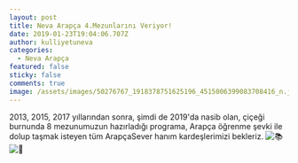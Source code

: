 ```yaml
---
layout: post
title: Neva Arapça 4.Mezunlarını Veriyor!
date: 2019-01-23T19:04:06.707Z
author: kulliyetuneva
categories:
  - Neva Arapça
featured: false
sticky: false
comments: true
image: /assets/images/50276767_1918378751625196_4515006399083708416_n.jpg
---
```

<!--StartFragment-->

2013, 2015, 2017 yıllarından sonra, şimdi de 2019'da nasib olan, çiçeği burnunda 8 mezunumuzun hazırladığı programa, Arapça öğrenme şevki ile dolup taşmak isteyen tüm ArapçaSever hanım kardeşlerimizi bekleriz. ![📚](https://www.facebook.com/images/emoji.php/v9/t49/1/16/1f4da.png)![🌿](https://www.facebook.com/images/emoji.php/v9/t1e/1/16/1f33f.png)

<!--EndFragment-->